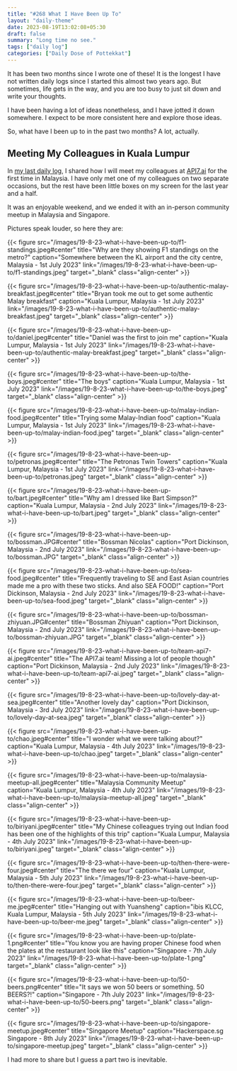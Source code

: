 ```yaml
---
title: "#268 What I Have Been Up To"
layout: "daily-theme"
date: 2023-08-19T13:02:08+05:30
draft: false
summary: "Long time no see."
tags: ["daily log"]
categories: ["Daily Dose of Pottekkat"]
---
```


It has been two months since I wrote one of these! It is the longest I have not written daily logs since I started this almost two years ago. But sometimes, life gets in the way, and you are too busy to just sit down and write your thoughts. 

I have been having a lot of ideas nonetheless, and I have jotted it down somewhere. I expect to be more consistent here and explore those ideas.

So, what have I been up to in the past two months? A lot, actually.

## Meeting My Colleagues in Kuala Lumpur

In [my last daily log](/daily/19-6-23-top-things-to-do-in-malaysia/), I shared how I will meet my colleagues at [API7.ai](https://api7.ai) for the first time in Malaysia. I have only met one of my colleagues on two separate occasions, but the rest have been little boxes on my screen for the last year and a half.

It was an enjoyable weekend, and we ended it with an in-person community meetup in Malaysia and Singapore.

Pictures speak louder, so here they are:

{{< figure src="/images/19-8-23-what-i-have-been-up-to/f1-standings.jpeg#center" title="Why are they showing F1 standings on the metro?" caption="Somewhere between the KL airport and the city centre, Malaysia - 1st July 2023" link="/images/19-8-23-what-i-have-been-up-to/f1-standings.jpeg" target="_blank" class="align-center" >}}

{{< figure src="/images/19-8-23-what-i-have-been-up-to/authentic-malay-breakfast.jpeg#center" title="Bryan took me out to get some authentic Malay breakfast" caption="Kuala Lumpur, Malaysia - 1st July 2023" link="/images/19-8-23-what-i-have-been-up-to/authentic-malay-breakfast.jpeg" target="_blank" class="align-center" >}}

{{< figure src="/images/19-8-23-what-i-have-been-up-to/daniel.jpeg#center" title="Daniel was the first to join me" caption="Kuala Lumpur, Malaysia - 1st July 2023" link="/images/19-8-23-what-i-have-been-up-to/authentic-malay-breakfast.jpeg" target="_blank" class="align-center" >}}

{{< figure src="/images/19-8-23-what-i-have-been-up-to/the-boys.jpeg#center" title="The boys" caption="Kuala Lumpur, Malaysia - 1st July 2023" link="/images/19-8-23-what-i-have-been-up-to/the-boys.jpeg" target="_blank" class="align-center" >}}

{{< figure src="/images/19-8-23-what-i-have-been-up-to/malay-indian-food.jpeg#center" title="Trying some Malay-Indian food" caption="Kuala Lumpur, Malaysia - 1st July 2023" link="/images/19-8-23-what-i-have-been-up-to/malay-indian-food.jpeg" target="_blank" class="align-center" >}}

{{< figure src="/images/19-8-23-what-i-have-been-up-to/petronas.jpeg#center" title="The Petronas Twin Towers" caption="Kuala Lumpur, Malaysia - 1st July 2023" link="/images/19-8-23-what-i-have-been-up-to/petronas.jpeg" target="_blank" class="align-center" >}}

{{< figure src="/images/19-8-23-what-i-have-been-up-to/bart.jpeg#center" title="Why am I dressed like Bart Simpson?" caption="Kuala Lumpur, Malaysia - 2nd July 2023" link="/images/19-8-23-what-i-have-been-up-to/bart.jpeg" target="_blank" class="align-center" >}}

{{< figure src="/images/19-8-23-what-i-have-been-up-to/bossman.JPG#center" title="Bossman Nicolas" caption="Port Dickinson, Malaysia - 2nd July 2023" link="/images/19-8-23-what-i-have-been-up-to/bossman.JPG" target="_blank" class="align-center" >}}

{{< figure src="/images/19-8-23-what-i-have-been-up-to/sea-food.jpeg#center" title="Frequently traveling to SE and East Asian countries made me a pro with these two sticks. And also SEA FOOD!" caption="Port Dickinson, Malaysia - 2nd July 2023" link="/images/19-8-23-what-i-have-been-up-to/sea-food.jpeg" target="_blank" class="align-center" >}}

{{< figure src="/images/19-8-23-what-i-have-been-up-to/bossman-zhiyuan.JPG#center" title="Bossman Zhiyuan" caption="Port Dickinson, Malaysia - 2nd July 2023" link="/images/19-8-23-what-i-have-been-up-to/bossman-zhiyuan.JPG" target="_blank" class="align-center" >}}

{{< figure src="/images/19-8-23-what-i-have-been-up-to/team-api7-ai.jpeg#center" title="The API7.ai team! Missing a lot of people though" caption="Port Dickinson, Malaysia - 2nd July 2023" link="/images/19-8-23-what-i-have-been-up-to/team-api7-ai.jpeg" target="_blank" class="align-center" >}}

{{< figure src="/images/19-8-23-what-i-have-been-up-to/lovely-day-at-sea.jpeg#center" title="Another lovely day" caption="Port Dickinson, Malaysia - 3rd July 2023" link="/images/19-8-23-what-i-have-been-up-to/lovely-day-at-sea.jpeg" target="_blank" class="align-center" >}}

{{< figure src="/images/19-8-23-what-i-have-been-up-to/chao.jpeg#center" title="I wonder what we were talking about?" caption="Kuala Lumpur, Malaysia - 4th July 2023" link="/images/19-8-23-what-i-have-been-up-to/chao.jpeg" target="_blank" class="align-center" >}}

{{< figure src="/images/19-8-23-what-i-have-been-up-to/malaysia-meetup-all.jpeg#center" title="Malaysia Community Meetup" caption="Kuala Lumpur, Malaysia - 4th July 2023" link="/images/19-8-23-what-i-have-been-up-to/malaysia-meetup-all.jpeg" target="_blank" class="align-center" >}}

{{< figure src="/images/19-8-23-what-i-have-been-up-to/biriyani.jpeg#center" title="My Chinese colleagues trying out Indian food has been one of the highlights of this trip" caption="Kuala Lumpur, Malaysia - 4th July 2023" link="/images/19-8-23-what-i-have-been-up-to/biriyani.jpeg" target="_blank" class="align-center" >}}

{{< figure src="/images/19-8-23-what-i-have-been-up-to/then-there-were-four.jpeg#center" title="The there we four" caption="Kuala Lumpur, Malaysia - 5th July 2023" link="/images/19-8-23-what-i-have-been-up-to/then-there-were-four.jpeg" target="_blank" class="align-center" >}}

{{< figure src="/images/19-8-23-what-i-have-been-up-to/beer-me.jpeg#center" title="Hanging out with Yuansheng" caption="ibis KLCC, Kuala Lumpur, Malaysia - 5th July 2023" link="/images/19-8-23-what-i-have-been-up-to/beer-me.jpeg" target="_blank" class="align-center" >}}

{{< figure src="/images/19-8-23-what-i-have-been-up-to/plate-1.png#center" title="You know you are having proper Chinese food when the plates at the restaurant look like this" caption="Singapore - 7th July 2023" link="/images/19-8-23-what-i-have-been-up-to/plate-1.png" target="_blank" class="align-center" >}}

{{< figure src="/images/19-8-23-what-i-have-been-up-to/50-beers.png#center" title="It says we won 50 beers or something. 50 BEERS?!" caption="Singapore - 7th July 2023" link="/images/19-8-23-what-i-have-been-up-to/50-beers.png" target="_blank" class="align-center" >}}

{{< figure src="/images/19-8-23-what-i-have-been-up-to/singapore-meetup.jpeg#center" title="Singapore Meetup" caption="Hackerspace.sg Singapore - 8th July 2023" link="/images/19-8-23-what-i-have-been-up-to/singapore-meetup.jpeg" target="_blank" class="align-center" >}}

I had more to share but I guess a part two is inevitable.
